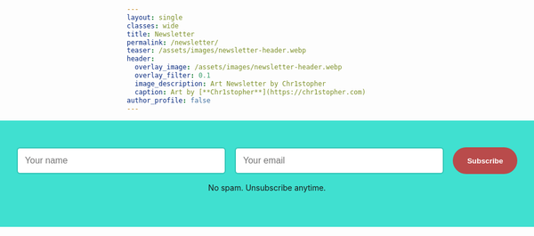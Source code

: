 ```yaml
---
layout: single
classes: wide
title: Newsletter
permalink: /newsletter/
teaser: /assets/images/newsletter-header.webp
header:
  overlay_image: /assets/images/newsletter-header.webp
  overlay_filter: 0.1
  image_description: Art Newsletter by Chr1stopher
  caption: Art by [**Chr1stopher**](https://chr1stopher.com)
author_profile: false
---
```

<style>
  /* Give the whole form full-bleed width */
  section#newsletter {
    width: 100vw;
    margin-left: calc(50% - 50vw);
    background-color: #40E0D0;
    padding: 3rem 0;
  }

  #newsletterForm {
    max-width: 900px;
    margin: 0 auto;
    display: flex;
    flex-wrap: wrap;
    justify-content: center;
    gap: 1rem;
  }

  #newsletterForm input[type="text"],
  #newsletterForm input[type="email"] {
    flex: 1 1 280px;
    min-width: 220px;
    padding: 0.8rem;
    border-radius: 6px;
    border: 2px solid #30c5b6;
    font-size: 1rem;
  }

  #newsletterForm input[type="submit"] {
    background-color: #b94b4b;
    color: white;
    font-size: 1.2rem;
    font-weight: 600;
    border: none;
    border-radius: 100px;
    padding: 0.8rem 1.6rem;
    cursor: pointer;
    transition: background-color .3s ease, transform .2s ease;
  }

  #newsletterForm input[type="submit"]:hover {
    background-color: #30c5b6;
    transform: scale(1.05);
  }
</style>

<!-- ===============================
     NEWSLETTER SECTION
     =============================== -->
<section id="newsletter" style="
  width: 100vw;
  margin-left: calc(50% - 50vw);
  background: #40E0D0;
  padding: 3rem 0;
  text-align: center;
">
  <form id="newsletterForm"
        action="https://mail.nanakasha.com/subscribe"
        method="POST"
        accept-charset="utf-8"
        style="
          display: flex;
          flex-wrap: wrap;
          justify-content: center;
          gap: 1rem;
          max-width: 900px;
          margin: 0 auto;
        ">
    <input type="text" name="name" placeholder="Your name" required
           style="flex:1 1 280px; min-width:220px; padding:0.8rem;
                  border:2px solid #30c5b6; border-radius:6px;" />
    <input type="email" name="email" placeholder="Your email" required
           style="flex:1 1 280px; min-width:220px; padding:0.8rem;
                  border:2px solid #30c5b6; border-radius:6px;" />
    <input type="hidden" name="list" value="J1vJg86fQyfkjB72mTmpfA" />
    <input type="hidden" name="subform" value="yes" />
    <button type="submit"
            style="background:#b94b4b; color:#fff; font-weight:600;
                   border:none; border-radius:100px;
                   padding:0.8rem 1.6rem; cursor:pointer;
                   transition:background-color .3s ease, transform .2s ease;">
      Subscribe
    </button>
  </form>
  <p style="margin-top:1rem;">No spam. Unsubscribe anytime.</p>
</section>
